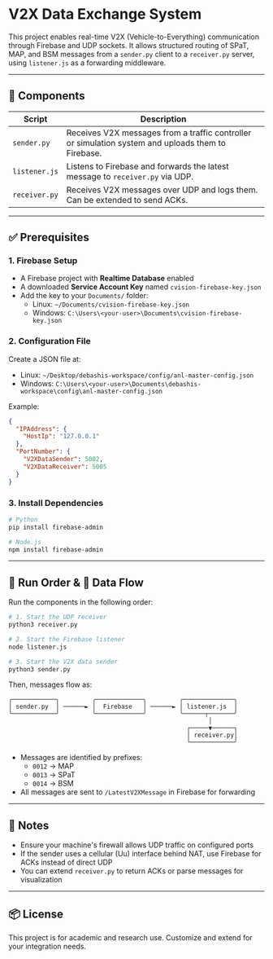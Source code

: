 # V2X Data Exchange System

This project enables real-time V2X (Vehicle-to-Everything) communication through Firebase and UDP sockets. It allows structured routing of SPaT, MAP, and BSM messages from a `sender.py` client to a `receiver.py` server, using `listener.js` as a forwarding middleware.

---

## 📂 Components

| Script         | Description |
|----------------|-------------|
| `sender.py`    | Receives V2X messages from a traffic controller or simulation system and uploads them to Firebase. |
| `listener.js`  | Listens to Firebase and forwards the latest message to `receiver.py` via UDP. |
| `receiver.py`  | Receives V2X messages over UDP and logs them. Can be extended to send ACKs. |

---

## ✅ Prerequisites

### 1. Firebase Setup

- A Firebase project with **Realtime Database** enabled
- A downloaded **Service Account Key** named `cvision-firebase-key.json`
- Add the key to your `Documents/` folder:
  - Linux: `~/Documents/cvision-firebase-key.json`
  - Windows: `C:\Users\<your-user>\Documents\cvision-firebase-key.json`

### 2. Configuration File

Create a JSON file at:

- Linux: `~/Desktop/debashis-workspace/config/anl-master-config.json`
- Windows: `C:\Users\<your-user>\Documents\debashis-workspace\config\anl-master-config.json`

Example:

```json
{
  "IPAddress": {
    "HostIp": "127.0.0.1"
  },
  "PortNumber": {
    "V2XDataSender": 5002,
    "V2XDataReceiver": 5005
  }
}
```

### 3. Install Dependencies

```bash
# Python
pip install firebase-admin

# Node.js
npm install firebase-admin
```

---

## 🚦 Run Order & 📡 Data Flow

Run the components in the following order:

```bash
# 1. Start the UDP receiver
python3 receiver.py

# 2. Start the Firebase listener
node listener.js

# 3. Start the V2X data sender
python3 sender.py
```

Then, messages flow as:

```
╭────────────╮         ╭─────────────╮         ╭──────────────╮
│ sender.py  │ ──────► │  Firebase   │ ──────► │ listener.js  │
╰────────────╯         ╰─────────────╯         ╰──────┬───────╯
                                                       │
                                                 ┌─────▼──────┐
                                                 │ receiver.py│
                                                 ╰────────────╯
```

- Messages are identified by prefixes:
  - `0012` → MAP
  - `0013` → SPaT
  - `0014` → BSM
- All messages are sent to `/LatestV2XMessage` in Firebase for forwarding

---

## 🧩 Notes

- Ensure your machine's firewall allows UDP traffic on configured ports
- If the sender uses a cellular (Uu) interface behind NAT, use Firebase for ACKs instead of direct UDP
- You can extend `receiver.py` to return ACKs or parse messages for visualization

---

## 📦 License

This project is for academic and research use. Customize and extend for your integration needs.